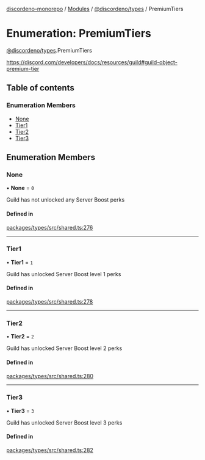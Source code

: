 [discordeno-monorepo](../README.md) / [Modules](../modules.md) / [@discordeno/types](../modules/discordeno_types.md) / PremiumTiers

# Enumeration: PremiumTiers

[@discordeno/types](../modules/discordeno_types.md).PremiumTiers

https://discord.com/developers/docs/resources/guild#guild-object-premium-tier

## Table of contents

### Enumeration Members

- [None](discordeno_types.PremiumTiers.md#none)
- [Tier1](discordeno_types.PremiumTiers.md#tier1)
- [Tier2](discordeno_types.PremiumTiers.md#tier2)
- [Tier3](discordeno_types.PremiumTiers.md#tier3)

## Enumeration Members

### None

• **None** = `0`

Guild has not unlocked any Server Boost perks

#### Defined in

[packages/types/src/shared.ts:276](https://github.com/deepsarda/discordeno/blob/c6dc30bb/packages/types/src/shared.ts#L276)

---

### Tier1

• **Tier1** = `1`

Guild has unlocked Server Boost level 1 perks

#### Defined in

[packages/types/src/shared.ts:278](https://github.com/deepsarda/discordeno/blob/c6dc30bb/packages/types/src/shared.ts#L278)

---

### Tier2

• **Tier2** = `2`

Guild has unlocked Server Boost level 2 perks

#### Defined in

[packages/types/src/shared.ts:280](https://github.com/deepsarda/discordeno/blob/c6dc30bb/packages/types/src/shared.ts#L280)

---

### Tier3

• **Tier3** = `3`

Guild has unlocked Server Boost level 3 perks

#### Defined in

[packages/types/src/shared.ts:282](https://github.com/deepsarda/discordeno/blob/c6dc30bb/packages/types/src/shared.ts#L282)
